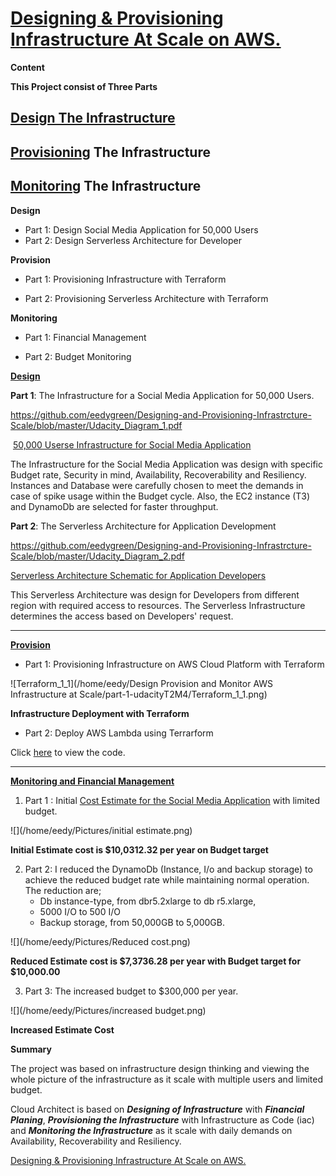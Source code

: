 # [Designing & Provisioning Infrastructure At Scale on AWS.](https://github.com/eedygreen/Designing-and-Provisioning-Infrastrcture-Scale)

**Content**

**This Project consist of Three Parts**

## [**Design The Infrastructure**](https://github.com/eedygreen/Designing-and-Provisioning-Infrastrcture-Scale/blob/master/Udacity_Diagram_1.pdf)

## **[Provisioning](https://github.com/eedygreen/Designing-and-Provisioning-Infrastrcture-Scale/tree/master/part-1-udacityT2M4) The Infrastructure**

## [Monitoring](https://github.com/eedygreen/Designing-and-Provisioning-Infrastrcture-Scale/blob/master/CloudWatch_Alarm.png) The Infrastructure



**Design**

- Part 1: Design Social Media Application for 50,000 Users
-  Part 2: Design Serverless Architecture for Developer

**Provision**

- Part 1: Provisioning Infrastructure with Terraform

- Part 2: Provisioning Serverless Architecture with Terraform

**Monitoring**

- Part 1: Financial Management

- Part 2: Budget Monitoring

  

[**Design**](https://github.com/eedygreen/Designing-and-Provisioning-Infrastrcture-Scale)

**Part 1**: The Infrastructure for a Social Media Application for 50,000 Users.

https://github.com/eedygreen/Designing-and-Provisioning-Infrastrcture-Scale/blob/master/Udacity_Diagram_1.pdf

​	[50,000 Userse Infrastructure for Social Media Application](https://github.com/eedygreen/Designing-and-Provisioning-Infrastrcture-Scale/blob/master/Udacity_Diagram_1.pdf)

The Infrastructure for the Social Media Application was design with specific Budget rate, Security in mind, Availability, Recoverability and Resiliency. Instances and Database were carefully chosen to meet the demands in case of spike usage within the Budget cycle. Also, the EC2 instance (T3) and DynamoDb are selected for faster throughput.



**Part 2**: The Serverless Architecture for Application Development

https://github.com/eedygreen/Designing-and-Provisioning-Infrastrcture-Scale/blob/master/Udacity_Diagram_2.pdf

[Serverless Architecture Schematic for Application Developers](https://github.com/eedygreen/Designing-and-Provisioning-Infrastrcture-Scale/blob/master/Udacity_Diagram_2.pdf)

This Serverless Architecture was design for Developers from different region with required access to resources. The Serverless Infrastructure determines the access based on Developers' request.

***

[**Provision**](https://github.com/eedygreen/Designing-and-Provisioning-Infrastrcture-Scale/tree/master/part-1-udacityT2M4)

* Part 1: Provisioning Infrastructure on AWS Cloud Platform with Terraform

![Terraform_1_1](/home/eedy/Design Provision and Monitor AWS Infrastructure at Scale/part-1-udacityT2M4/Terraform_1_1.png)

**Infrastructure Deployment with Terraform** 

- Part 2: Deploy AWS Lambda using Terrarform

Click [here](https://github.com/eedygreen/Designing-and-Provisioning-Infrastrcture-Scale/tree/master/part-2) to view the code.

***

[**Monitoring and Financial Management**](https://github.com/eedygreen/Designing-and-Provisioning-Infrastrcture-Scale/blob/master/CloudWatch_Alarm.png)

1. Part 1 : Initial [Cost Estimate for the Social Media Application](https://github.com/eedygreen/Designing-and-Provisioning-Infrastrcture-Scale/blob/master/Initial_Cost_Estimate.csv)  with limited budget.

![](/home/eedy/Pictures/initial estimate.png)

**Initial Estimate cost is $10,0312.32 per year on Budget target**

2. Part 2: I reduced the DynamoDb (Instance, I/o and backup storage) to achieve the reduced budget rate while maintaining normal operation. The reduction are; 
   -  Db instance-type, from dbr5.2xlarge to db r5.xlarge, 
   - 5000 I/O to 500 I/O
   - Backup storage, from 50,000GB to 5,000GB.

![](/home/eedy/Pictures/Reduced cost.png)

**Reduced Estimate cost is $7,3736.28 per year with Budget target for $10,000.00**

3. Part 3: The increased budget to $300,000 per year.

![](/home/eedy/Pictures/increased budget.png)

**Increased Estimate Cost**



**Summary**

The project was based on infrastructure design thinking and viewing the whole picture of the infrastructure as it scale with multiple users and limited budget. 

Cloud Architect is based on ***Designing of Infrastructure*** with ***Financial Planing***, ***Provisioning the Infrastructure*** with Infrastructure as Code (iac) and ***Monitoring the Infrastructure*** as it scale with daily demands on Availability, Recoverability and Resiliency.



[Designing & Provisioning Infrastructure At Scale on AWS.](https://github.com/eedygreen/Designing-and-Provisioning-Infrastrcture-Scale)
